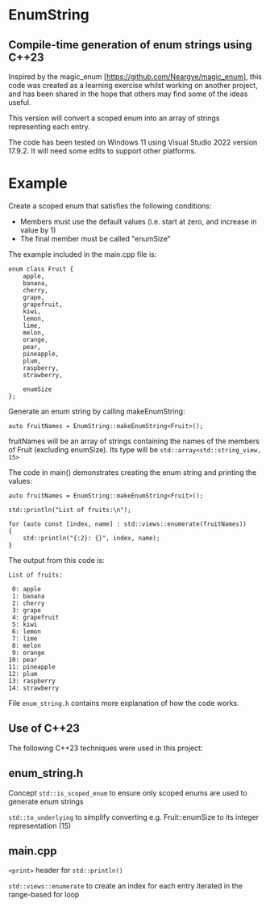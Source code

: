 # EnumString
## Compile-time generation of enum strings using C++23

Inspired by the magic_enum [https://github.com/Neargye/magic_enum], this code was created as a learning exercise whilst working on another project, and has been shared in the hope that others may find some of the ideas useful.

This version will convert a scoped enum into an array of strings representing each entry.

The code has been tested on Windows 11 using Visual Studio 2022 version 17.9.2. It will need some edits to support other platforms.

# Example

Create a scoped enum that satisfies the following conditions:
- Members must use the default values (i.e. start at zero, and increase in value by 1)
- The final member must be called "enumSize"

The example included in the main.cpp file is:

```
enum class Fruit {
	apple,
	banana,
	cherry,
	grape,
	grapefruit,
	kiwi,
	lemon,
	lime,
	melon,
	orange,
	pear,
	pineapple,
	plum,
	raspberry,
	strawberry,

	enumSize
};
```

Generate an enum string by calling makeEnumString: 

`auto fruitNames = EnumString::makeEnumString<Fruit>();`

fruitNames will be an array of strings containing the names of the members of Fruit (excluding enumSize). Its type will be `std::array<std::string_view, 15>`

The code in main() demonstrates creating the enum string and printing the values:

```
auto fruitNames = EnumString::makeEnumString<Fruit>();

std::println("List of fruits:\n");

for (auto const [index, name] : std::views::enumerate(fruitNames))
{
	std::println("{:2}: {}", index, name);
}
```

The output from this code is:

```
List of fruits:

 0: apple
 1: banana
 2: cherry
 3: grape
 4: grapefruit
 5: kiwi
 6: lemon
 7: lime
 8: melon
 9: orange
10: pear
11: pineapple
12: plum
13: raspberry
14: strawberry
```

File `enum_string.h` contains more explanation of how the code works.

## Use of C++23

The following C++23 techniques were used in this project:

## enum_string.h

Concept `std::is_scoped_enum` to ensure only scoped enums are used to generate enum strings

`std::to_underlying` to simplify converting e.g. Fruit::enumSize to its integer representation (15)

## main.cpp

`<print>` header for `std::println()`

`std::views::enumerate` to create an index for each entry iterated in the range-based for loop
